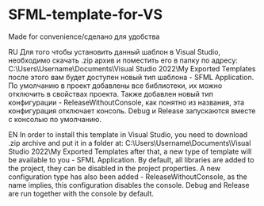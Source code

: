 # SFML-template-for-VS
Made for convenience/сделано для удобства

RU
Для того чтобы установить данный шаблон в Visual Studio, необходимо скачать .zip архив и поместить его в папку по адресу: C:\Users\Username\Documents\Visual Studio 2022\My Exported Templates после этого вам будет доступен новый тип шаблона - SFML Application. По умолчанию в проект добавлены все библиотеки, их можно отключить в свойствах проекта. Также добавлен новый тип конфигурации - ReleaseWithoutConsole, как понятно из названия, эта конфигурация отключает консоль. Debug и Release запускаются вместе с консолью по умолчанию.

EN
In order to install this template in Visual Studio, you need to download .zip archive and put it in a folder at: C:\Users\Username\Documents\Visual Studio 2022\My Exported Templates after that, a new type of template will be available to you - SFML Application. By default, all libraries are added to the project, they can be disabled in the project properties. A new configuration type has also been added - ReleaseWithoutConsole, as the name implies, this configuration disables the console. Debug and Release are run together with the console by default. 
